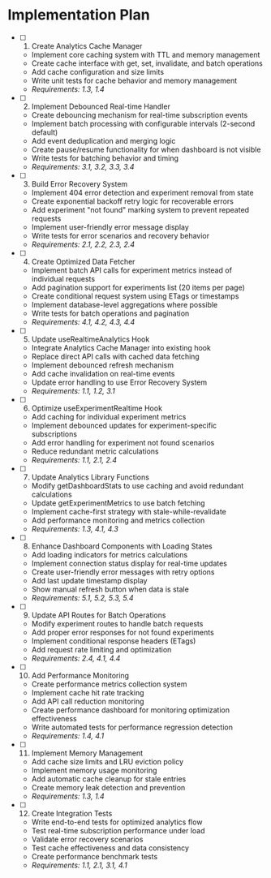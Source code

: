 # Implementation Plan

- [ ] 1. Create Analytics Cache Manager
  - Implement core caching system with TTL and memory management
  - Create cache interface with get, set, invalidate, and batch operations
  - Add cache configuration and size limits
  - Write unit tests for cache behavior and memory management
  - _Requirements: 1.3, 1.4_

- [ ] 2. Implement Debounced Real-time Handler
  - Create debouncing mechanism for real-time subscription events
  - Implement batch processing with configurable intervals (2-second default)
  - Add event deduplication and merging logic
  - Create pause/resume functionality for when dashboard is not visible
  - Write tests for batching behavior and timing
  - _Requirements: 3.1, 3.2, 3.3, 3.4_

- [ ] 3. Build Error Recovery System
  - Implement 404 error detection and experiment removal from state
  - Create exponential backoff retry logic for recoverable errors
  - Add experiment "not found" marking system to prevent repeated requests
  - Implement user-friendly error message display
  - Write tests for error scenarios and recovery behavior
  - _Requirements: 2.1, 2.2, 2.3, 2.4_

- [ ] 4. Create Optimized Data Fetcher
  - Implement batch API calls for experiment metrics instead of individual requests
  - Add pagination support for experiments list (20 items per page)
  - Create conditional request system using ETags or timestamps
  - Implement database-level aggregations where possible
  - Write tests for batch operations and pagination
  - _Requirements: 4.1, 4.2, 4.3, 4.4_

- [ ] 5. Update useRealtimeAnalytics Hook
  - Integrate Analytics Cache Manager into existing hook
  - Replace direct API calls with cached data fetching
  - Implement debounced refresh mechanism
  - Add cache invalidation on real-time events
  - Update error handling to use Error Recovery System
  - _Requirements: 1.1, 1.2, 3.1_

- [ ] 6. Optimize useExperimentRealtime Hook
  - Add caching for individual experiment metrics
  - Implement debounced updates for experiment-specific subscriptions
  - Add error handling for experiment not found scenarios
  - Reduce redundant metric calculations
  - _Requirements: 1.1, 2.1, 2.4_

- [ ] 7. Update Analytics Library Functions
  - Modify getDashboardStats to use caching and avoid redundant calculations
  - Update getExperimentMetrics to use batch fetching
  - Implement cache-first strategy with stale-while-revalidate
  - Add performance monitoring and metrics collection
  - _Requirements: 1.3, 4.1, 4.3_

- [ ] 8. Enhance Dashboard Components with Loading States
  - Add loading indicators for metrics calculations
  - Implement connection status display for real-time updates
  - Create user-friendly error messages with retry options
  - Add last update timestamp display
  - Show manual refresh button when data is stale
  - _Requirements: 5.1, 5.2, 5.3, 5.4_

- [ ] 9. Update API Routes for Batch Operations
  - Modify experiment routes to handle batch requests
  - Add proper error responses for not found experiments
  - Implement conditional response headers (ETags)
  - Add request rate limiting and optimization
  - _Requirements: 2.4, 4.1, 4.4_

- [ ] 10. Add Performance Monitoring
  - Create performance metrics collection system
  - Implement cache hit rate tracking
  - Add API call reduction monitoring
  - Create performance dashboard for monitoring optimization effectiveness
  - Write automated tests for performance regression detection
  - _Requirements: 1.4, 4.1_

- [ ] 11. Implement Memory Management
  - Add cache size limits and LRU eviction policy
  - Implement memory usage monitoring
  - Add automatic cache cleanup for stale entries
  - Create memory leak detection and prevention
  - _Requirements: 1.3, 1.4_

- [ ] 12. Create Integration Tests
  - Write end-to-end tests for optimized analytics flow
  - Test real-time subscription performance under load
  - Validate error recovery scenarios
  - Test cache effectiveness and data consistency
  - Create performance benchmark tests
  - _Requirements: 1.1, 2.1, 3.1, 4.1_